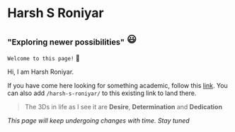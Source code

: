 # Harsh S Roniyar
## <sub>"Exploring newer possibilities"</sub> 😃

` Welcome to this page! ` 👋

Hi, I am Harsh Roniyar.

If you have come here looking for something academic, follow this [link](https://hsr-22.github.io/harsh-s-roniyar/).
You can also add `/harsh-s-roniyar/` to this existing link to land there.

> The 3Ds in life as I see it are **Desire**, **Determination** and **Dedication**

*This page will keep undergoing changes with time.* 
*Stay tuned*
